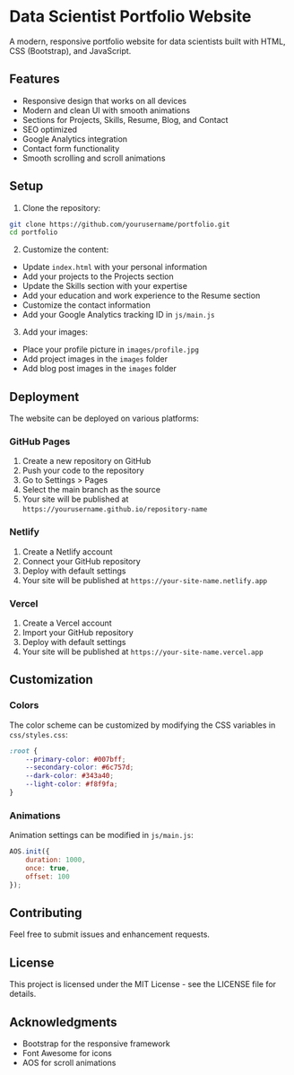 # Data Scientist Portfolio Website

A modern, responsive portfolio website for data scientists built with HTML, CSS (Bootstrap), and JavaScript.

## Features

- Responsive design that works on all devices
- Modern and clean UI with smooth animations
- Sections for Projects, Skills, Resume, Blog, and Contact
- SEO optimized
- Google Analytics integration
- Contact form functionality
- Smooth scrolling and scroll animations

## Setup

1. Clone the repository:
```bash
git clone https://github.com/yourusername/portfolio.git
cd portfolio
```

2. Customize the content:
- Update `index.html` with your personal information
- Add your projects to the Projects section
- Update the Skills section with your expertise
- Add your education and work experience to the Resume section
- Customize the contact information
- Add your Google Analytics tracking ID in `js/main.js`

3. Add your images:
- Place your profile picture in `images/profile.jpg`
- Add project images in the `images` folder
- Add blog post images in the `images` folder

## Deployment

The website can be deployed on various platforms:

### GitHub Pages
1. Create a new repository on GitHub
2. Push your code to the repository
3. Go to Settings > Pages
4. Select the main branch as the source
5. Your site will be published at `https://yourusername.github.io/repository-name`

### Netlify
1. Create a Netlify account
2. Connect your GitHub repository
3. Deploy with default settings
4. Your site will be published at `https://your-site-name.netlify.app`

### Vercel
1. Create a Vercel account
2. Import your GitHub repository
3. Deploy with default settings
4. Your site will be published at `https://your-site-name.vercel.app`

## Customization

### Colors
The color scheme can be customized by modifying the CSS variables in `css/styles.css`:
```css
:root {
    --primary-color: #007bff;
    --secondary-color: #6c757d;
    --dark-color: #343a40;
    --light-color: #f8f9fa;
}
```

### Animations
Animation settings can be modified in `js/main.js`:
```javascript
AOS.init({
    duration: 1000,
    once: true,
    offset: 100
});
```

## Contributing

Feel free to submit issues and enhancement requests.

## License

This project is licensed under the MIT License - see the LICENSE file for details.

## Acknowledgments

- Bootstrap for the responsive framework
- Font Awesome for icons
- AOS for scroll animations 